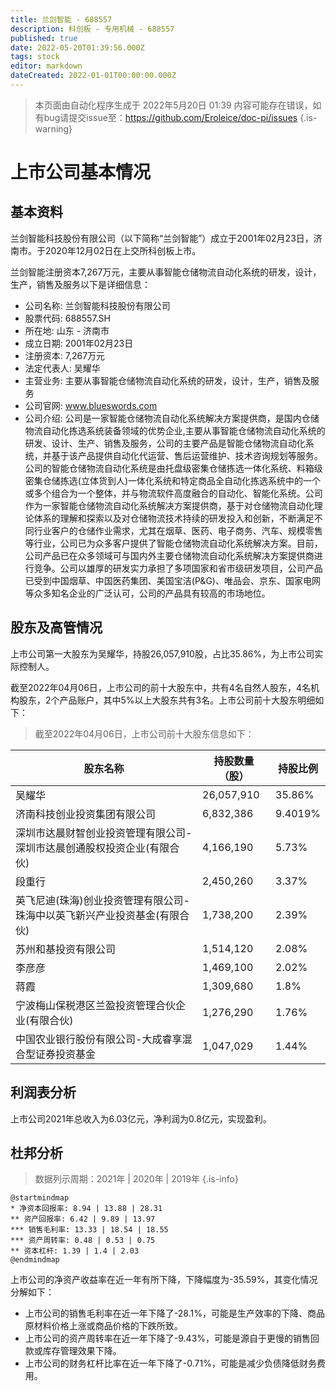 ```yaml
---
title: 兰剑智能 - 688557
description: 科创板 - 专用机械 - 688557
published: true
date: 2022-05-20T01:39:56.000Z
tags: stock
editor: markdown
dateCreated: 2022-01-01T00:00:00.000Z
---
```


> 本页面由自动化程序生成于 2022年5月20日 01:39
> 内容可能存在错误，如有bug请提交issue至：https://github.com/Eroleice/doc-pi/issues
{.is-warning}

# 上市公司基本情况

## 基本资料

兰剑智能科技股份有限公司（以下简称“兰剑智能”）成立于2001年02月23日，济南市。于2020年12月02日在上交所科创板上市。

兰剑智能注册资本7,267万元，主要从事智能仓储物流自动化系统的研发，设计，生产，销售及服务以下是详细信息：

- 公司名称: 兰剑智能科技股份有限公司
- 股票代码: 688557.SH
- 所在地: 山东 - 济南市
- 成立日期: 2001年02月23日
- 注册资本: 7,267万元
- 法定代表人: 吴耀华
- 主营业务: 主要从事智能仓储物流自动化系统的研发，设计，生产，销售及服务
- 公司官网: www.blueswords.com
- 公司介绍: 公司是一家智能仓储物流自动化系统解决方案提供商，是国内仓储物流自动化拣选系统装备领域的优势企业,主要从事智能仓储物流自动化系统的研发、设计、生产、销售及服务，公司的主要产品是智能仓储物流自动化系统，并基于该产品提供自动化代运营、售后运营维护、技术咨询规划等服务。公司的智能仓储物流自动化系统是由托盘级密集仓储拣选一体化系统、料箱级密集仓储拣选(立体货到人)一体化系统和特定商品全自动化拣选系统中的一个或多个组合为一个整体，并与物流软件高度融合的自动化、智能化系统。公司作为一家智能仓储物流自动化系统解决方案提供商，基于对仓储物流自动化理论体系的理解和探索以及对仓储物流技术持续的研发投入和创新，不断满足不同行业客户的仓储作业需求，尤其在烟草、医药、电子商务、汽车、规模零售等行业，公司已为众多客户提供了智能仓储物流自动化系统解决方案。目前，公司产品已在众多领域可与国内外主要仓储物流自动化系统解决方案提供商进行竞争。公司以雄厚的研发实力承担了多项国家和省市级研发项目，公司产品已受到中国烟草、中国医药集团、美国宝洁(P&G)、唯品会、京东、国家电网等众多知名企业的广泛认可，公司的产品具有较高的市场地位。


## 股东及高管情况

上市公司第一大股东为吴耀华，持股26,057,910股，占比35.86%，为上市公司实际控制人。

截至2022年04月06日，上市公司的前十大股东中，共有4名自然人股东，4名机构股东，2个产品账户，其中5%以上大股东共有3名。上市公司前十大股东明细如下：

> 截至2022年04月06日，上市公司前十大股东信息如下：

| 股东名称 | 持股数量（股） | 持股比例 |
| --- | --- | --- |
| 吴耀华 | 26,057,910 | 35.86% |
| 济南科技创业投资集团有限公司 | 6,832,386 | 9.4019% |
| 深圳市达晨财智创业投资管理有限公司-深圳市达晨创通股权投资企业(有限合伙) | 4,166,190 | 5.73% |
| 段重行 | 2,450,260 | 3.37% |
| 英飞尼迪(珠海)创业投资管理有限公司-珠海中以英飞新兴产业投资基金(有限合伙) | 1,738,200 | 2.39% |
| 苏州和基投资有限公司 | 1,514,120 | 2.08% |
| 李彦彦 | 1,469,100 | 2.02% |
| 蒋霞 | 1,309,680 | 1.8% |
| 宁波梅山保税港区兰盈投资管理合伙企业(有限合伙) | 1,276,290 | 1.76% |
| 中国农业银行股份有限公司-大成睿享混合型证券投资基金 | 1,047,029 | 1.44% |




## 利润表分析

上市公司2021年总收入为6.03亿元，净利润为0.8亿元，实现盈利。

## 杜邦分析

> 数据列示周期：2021年 | 2020年 | 2019年
{.is-info}

```plantuml
@startmindmap
* 净资本回报率: 8.94 | 13.88 | 28.31
** 资产回报率: 6.42 | 9.89 | 13.97
*** 销售毛利率: 13.33 | 18.54 | 18.55
*** 资产周转率: 0.48 | 0.53 | 0.75
** 资本杠杆: 1.39 | 1.4 | 2.03
@endmindmap
```

上市公司的净资产收益率在近一年有所下降，下降幅度为-35.59%，其变化情况分解如下：
- 上市公司的销售毛利率在近一年下降了-28.1%，可能是生产效率的下降、商品原材料价格上涨或商品价格的下跌所致。
- 上市公司的资产周转率在近一年下降了-9.43%，可能是源自于更慢的销售回款或库存管理效果下降。
- 上市公司的财务杠杆比率在近一年下降了-0.71%，可能是减少负债降低财务费用。

